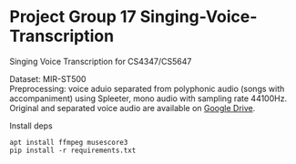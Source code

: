# Project Group 17 Singing-Voice-Transcription
Singing Voice Transcription for CS4347/CS5647

Dataset: MIR-ST500   
Preprocessing: voice aduio separated from polyphonic audio (songs with accompaniment) using Spleeter, mono audio with sampling rate 44100Hz.   
Original and separated voice audio are available on [Google Drive](https://drive.google.com/drive/folders/1FHQdxzHQDZEeoNLndUh6Cea8rQc6GqKc?usp=share_link).  


Install deps

```
apt install ffmpeg musescore3
pip install -r requirements.txt
```
